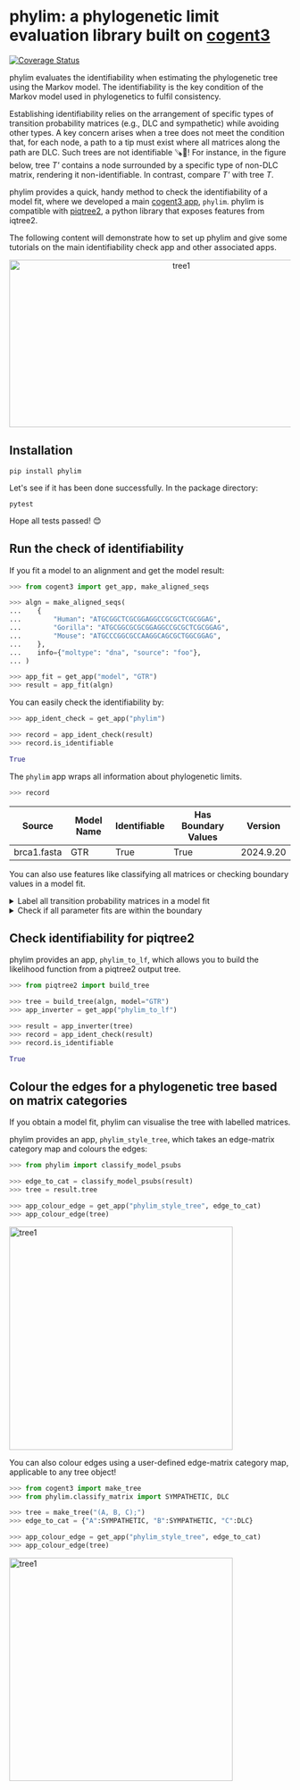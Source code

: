 # phylim: a phylogenetic limit evaluation library built on [cogent3](https://cogent3.org/)
[![Coverage Status](https://coveralls.io/repos/github/HuttleyLab/PhyLim/badge.svg?branch=main)](https://coveralls.io/github/HuttleyLab/PhyLim?branch=main)

phylim evaluates the identifiability when estimating the phylogenetic tree using the Markov model. The identifiability is the key condition of the Markov model used in phylogenetics to fulfil consistency. 

Establishing identifiability relies on the arrangement of specific types of transition probability matrices (e.g., DLC and sympathetic) while avoiding other types. A key concern arises when a tree does not meet the condition that, for each node, a path to a tip must exist where all matrices along the path are DLC. Such trees are not identifiable 🪚🎄! For instance, in the figure below, tree *T'* contains a node surrounded by a specific type of non-DLC matrix, rendering it non-identifiable. In contrast, compare *T'* with tree *T*.

phylim provides a quick, handy method to check the identifiability of a model fit, where we developed a main [cogent3 app](https://cogent3.org/doc/app/index.html), `phylim`. phylim is compatible with [piqtree2](https://github.com/iqtree/piqtree2), a python library that exposes features from iqtree2.

The following content will demonstrate how to set up phylim and give some tutorials on the main identifiability check app and other associated apps.

<p align="center">
<img src="https://figshare.com/ndownloader/files/50904159" alt="tree1" width="600" height="300" />
</p>

## Installation

```pip install phylim```

Let's see if it has been done successfully. In the package directory:

```pytest```

Hope all tests passed! :blush:

## Run the check of identifiability

If you fit a model to an alignment and get the model result:

```python
>>> from cogent3 import get_app, make_aligned_seqs

>>> algn = make_aligned_seqs(
...    {
...        "Human": "ATGCGGCTCGCGGAGGCCGCGCTCGCGGAG",
...        "Gorilla": "ATGCGGCGCGCGGAGGCCGCGCTCGCGGAG",
...        "Mouse": "ATGCCCGGCGCCAAGGCAGCGCTGGCGGAG",
...    },
...    info={"moltype": "dna", "source": "foo"},
... )

>>> app_fit = get_app("model", "GTR")
>>> result = app_fit(algn)
```

You can easily check the identifiability by:

```python
>>> app_ident_check = get_app("phylim")

>>> record = app_ident_check(result)
>>> record.is_identifiable

True
```

The `phylim` app wraps all information about phylogenetic limits.

```python
>>> record
```


<div class="c3table">
  <table>
    <thead class="head_cell">
      <tr>
        <th>Source</th>
        <th>Model Name</th>
        <th>Identifiable</th>
        <th>Has Boundary Values</th>
        <th>Version</th>
      </tr>
    </thead>
    <tbody>
      <tr>
        <td>brca1.fasta</td>
        <td>GTR</td>
        <td>True</td>
        <td>True</td>
        <td>2024.9.20</td>
      </tr>
    </tbody>
  </table>
</div>


You can also use features like classifying all matrices or checking boundary values in a model fit.

<details>
<summary>Label all transition probability matrices in a model fit</summary>


You can call `classify_model_psubs` to give the category of all the matrices:

```python
>>> from phylim import classify_model_psubs

>>> labelled = classify_model_psubs(result)
>>> labelled
```


<div class="c3table">
<table>

<caption>
<span class="cell_title">Substitution Matrices Categories</span>
</caption>
<thead class="head_cell">
<th>edge name</th><th>matrix category</th>
</thead>
<tbody>
<tr><td><span class="c3col_left">Gorilla</span></td><td><span class="c3col_left">DLC</span></td></tr>
<tr><td><span class="c3col_left">Human</span></td><td><span class="c3col_left">DLC</span></td></tr>
<tr><td><span class="c3col_left">Mouse</span></td><td><span class="c3col_left">DLC</span></td></tr>
</tbody>
</table>

</div>

</details>


<details>
<summary>Check if all parameter fits are within the boundary</summary>


```python
>>> from phylim import check_fit_boundary

>>> violations = check_fit_boundary(result)
>>> violations
BoundsViolation(source='foo', vio=[{'par_name': 'C/T', 'init': np.float64(1.0000000147345554e-06), 'lower': 1e-06, 'upper': 50}, {'par_name': 'A/T', 'init': np.float64(1.0000000625906854e-06), 'lower': 1e-06, 'upper': 50}])
```

</details>


## Check identifiability for piqtree2

phylim provides an app, `phylim_to_lf`, which allows you to build the likelihood function from a piqtree2 output tree.

```python
>>> from piqtree2 import build_tree

>>> tree = build_tree(algn, model="GTR")
>>> app_inverter = get_app("phylim_to_lf")

>>> result = app_inverter(tree)
>>> record = app_ident_check(result)
>>> record.is_identifiable

True
```


## Colour the edges for a phylogenetic tree based on matrix categories

If you obtain a model fit, phylim can visualise the tree with labelled matrices. 

phylim provides an app, `phylim_style_tree`, which takes an edge-matrix category map and colours the edges:

```python
>>> from phylim import classify_model_psubs

>>> edge_to_cat = classify_model_psubs(result)
>>> tree = result.tree

>>> app_colour_edge = get_app("phylim_style_tree", edge_to_cat)
>>> app_colour_edge(tree)
```

<img src="https://figshare.com/ndownloader/files/50903022" alt="tree1" width="400" />


You can also colour edges using a user-defined edge-matrix category map, applicable to any tree object! 

```python
>>> from cogent3 import make_tree
>>> from phylim.classify_matrix import SYMPATHETIC, DLC

>>> tree = make_tree("(A, B, C);")
>>> edge_to_cat = {"A":SYMPATHETIC, "B":SYMPATHETIC, "C":DLC}

>>> app_colour_edge = get_app("phylim_style_tree", edge_to_cat)
>>> app_colour_edge(tree)
```

<img src="https://figshare.com/ndownloader/files/50903019" alt="tree1" width="400" />

